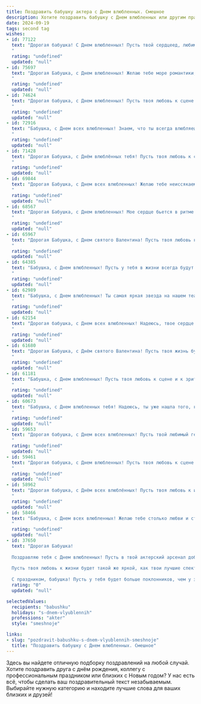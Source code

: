 ```yaml
---
title: Поздравить бабушку актера с Днем влюбленных. Смешное
description: Хотите поздравить бабушку с Днем влюбленных или другим праздником? Наш ИИ создаст незабываемое поздравление, а вы обязательно выделитесь среди других.  
date: 2024-09-19
tags: second tag
wishes:
- id: 77122
  text: "Дорогая бабушка! С Днем влюбленных! Пусть твой сердцеед, любимый зритель, всегда будет в восторге от твоих ролей, а ты - от его аплодисментов! 😉
  "
  rating: "undefined"
  updated: "null"
- id: 75697
  text: "Дорогая Бабушка, с Днем влюбленных! Желаю тебе море романтики, как в самых трогательных спектаклях, и чтобы твой любимый дедушка был тебе верным поклонником до последнего акта! 🎭❤️
  "
  rating: "undefined"
  updated: "null"
- id: 74624
  text: "Дорогая бабушка, с Днем влюбленных! Пусть твоя любовь к сцене будет такой же пылкой, как любовь зрителей к твоим ролям! Желаю тебе ярких ролей, бурных оваций и страстных поцелуев после каждого спектакля! 😉
  "
  rating: "undefined"
  updated: "null"
- id: 72916
  text: "Бабушка, с Днем всех влюбленных! Знаем, что ты всегда влюбляешься в своих внуков, но сегодня позволь себе влюбиться в кого-нибудь еще, например, в новый сериал с красивым актером! 🎭💖
  "
  rating: "undefined"
  updated: "null"
- id: 71428
  text: "Дорогая Бабушка, с Днём влюблённых тебя! Пусть твоя любовь к сцене и зрителям горит ярче тысячи прожекторов, а юмористические сцены из твоей жизни всегда вызывают у всех громкий смех! 😉💖🌹
  "
  rating: "undefined"
  updated: "null"
- id: 69844
  text: "Дорогая Бабушка, с Днем всех влюбленных! Желаю тебе неиссякаемой энергии, бушующих оваций на сцене жизни и, конечно же, чтобы твоя любовь к публике была взаимной и горячей, как огни рампы! 😉
  "
  rating: "undefined"
  updated: "null"
- id: 68567
  text: "Дорогая Бабушка, с Днем влюбленных! Мое сердце бьется в ритме твоих любимых сериалов, и все благодаря твоему таланту актрисы! Ты разыгрываешь роли с таким мастерством, что даже самые искушенные зрители (включая меня) не могут устоять перед твоей харизмой!  😁
  "
  rating: "undefined"
  updated: "null"
- id: 65967
  text: "Дорогая Бабушка, с Днем святого Валентина! Пусть твоя любовь к сцене и к публике будет такой же пылкой, как у Ромео к Джульетте, а твоя харизма - сильной, как у Гамлета! 😜
  "
  rating: "undefined"
  updated: "null"
- id: 64385
  text: "Бабушка, с Днем влюбленных! Пусть у тебя в жизни всегда будут главные роли, а сцена - полна аплодисментов, цветов и, конечно, восхищенных взглядов! 😉❤️
  "
  rating: "undefined"
  updated: "null"
- id: 62989
  text: "Бабушка, с Днем влюбленных! Ты самая яркая звезда на нашем театральном небосклоне! Пусть твоя жизнь будет полна любовных ролей, а зрители - всегда аплодируют твоей игре! 😊
  "
  rating: "undefined"
  updated: "null"
- id: 62154
  text: "Дорогая бабушка, с Днем всех влюбленных! Надеюсь, твое сердце бьется в унисон с сердцем твоего любимого героя из спектакля! Пусть любовь к искусству и к жизни не угасает, а юмор и остроумие всегда играют главную роль!
  "
  rating: "undefined"
  updated: "null"
- id: 61680
  text: "Дорогая Бабушка, с Днём святого Валентина! Пусть твоя жизнь будет полна ярких ролей, а сцена - всегда освещена любовью! ))
  "
  rating: "undefined"
  updated: "null"
- id: 61181
  text: "Бабушка, с Днем влюбленных! Пусть твоя любовь к сцене и к зрителю будет такой же страстной, как и любовь Ромео к Джульетте! 😉 А мы, твои преданные поклонники, всегда будем в восторге от твоих блистательных выступлений! 🎉
  "
  rating: "undefined"
  updated: "null"
- id: 60673
  text: "Бабушка, с Днем влюбленных тебя! Надеюсь, ты уже нашла того, кто оценит твои театральные способности... будь то разыгрывание внуков или  чтение стихов в стиле драматической актрисы!  ))
  "
  rating: "undefined"
  updated: "null"
- id: 59653
  text: "Дорогая бабушка, с Днем всех влюбленных! Пусть твой любимый герой из киноленты наконец-то пригласит тебя на свидание, а твои внуки подарят тебе больше любви и внимания, чем капризная звезда на съемочной площадке! 🎭❤️
  "
  rating: "undefined"
  updated: "null"
- id: 59461
  text: "Дорогая бабушка, с Днем влюбленных! Пусть твоя любовь к сцене будет такой же яркой и страстной, как твоя игра на сцене!  И помни, что любовь к театру – это самая искренняя из всех эмоций! 😉
  "
  rating: "undefined"
  updated: "null"
- id: 58962
  text: "Дорогая бабушка, с Днём всех влюблённых! Пусть твоя любовь к искусству будет такой же яркой и страстной, как твои роли на сцене, а любовь к внукам — такой же нежной и трогательной, как твои слезы в финале трагедии!
  "
  rating: "undefined"
  updated: "null"
- id: 58466
  text: "Бабушка, с Днем всех влюбленных! Желаю тебе столько любви и страсти, сколько ты вкладываешь в свои роли на сцене! ;)  Пусть твоя жизнь будет яркой, как софиты, и насыщенной, как сценарий самого крутого спектакля!
  "
  rating: "undefined"
  updated: "null"
- id: 37650
  text: "Дорогая Бабушка!
  
  Поздравляю тебя с Днем влюбленных! Пусть в твой актерский арсенал добавится новая роль — роль самой влюбленной бабушки на свете! Желаю, чтобы каждый день был как прослушивание: много эмоций, смеха и сценических аплодисментов.
  
  Пусть твоя любовь к жизни будет такой же яркой, как твои лучшие спектакли! Не забывай, что даже в любви нужно немного преувеличивать: «Как я вас люблю!» — это не просто слова, это целый монолог!
  
  С праздником, бабушка! Пусть у тебя будет больше поклонников, чем у звезд экрана! ❤️🎭"
  rating: "0"
  updated: "null"

selectedValues:
  recipients: "babushku"
  holidays: "s-dnem-vlyublennih"
  professions: "akter"
  style: "smeshnoje"

links:
- slug: "pozdravit-babushku-s-dnem-vlyublennih-smeshnoje"
  title: "Поздравить бабушку с Днем влюбленных. Смешное"
---
```


Здесь вы найдете отличную подборку поздравлений на любой случай. 
Хотите поздравить друга с днём рождения, коллегу с профессиональным праздником или близких с Новым годом? У нас есть всё, чтобы сделать ваш поздравительный текст незабываемым. Выбирайте нужную категорию и находите лучшие слова для ваших близких и друзей!
